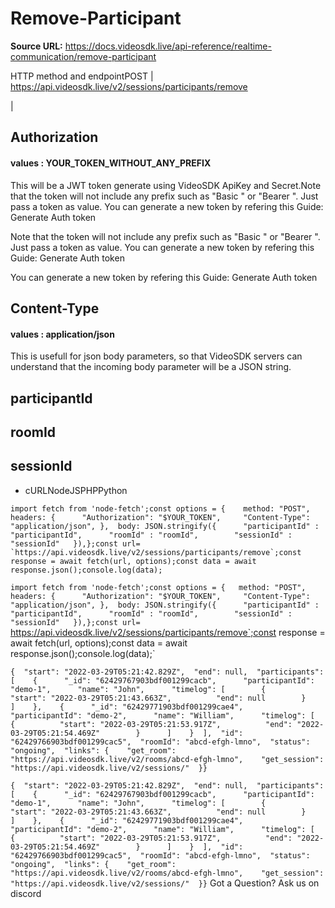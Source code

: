 # Remove-Participant

**Source URL:** https://docs.videosdk.live/api-reference/realtime-communication/remove-participant

HTTP method and endpointPOST | https://api.videosdk.live/v2/sessions/participants/remove

|

## Authorization

#### values  :    YOUR_TOKEN_WITHOUT_ANY_PREFIX

This will be a JWT token generate using VideoSDK ApiKey and Secret.Note that the token will not include any prefix such as "Basic " or "Bearer ". Just pass a token as value. You can generate a new token by refering this Guide: Generate Auth token

Note that the token will not include any prefix such as "Basic " or "Bearer ". Just pass a token as value. You can generate a new token by refering this Guide: Generate Auth token

You can generate a new token by refering this Guide: Generate Auth token

## Content-Type

#### values  :    application/json

This is usefull for json body parameters, so that VideoSDK servers can understand that the incoming body parameter will be a JSON string.

## participantId

## roomId

## sessionId

- cURLNodeJSPHPPython

```
import fetch from 'node-fetch';const options = {	method: "POST",	headers: {		"Authorization": "$YOUR_TOKEN",		"Content-Type": "application/json",	},	body: JSON.stringify({		"participantId" : "participantId",		"roomId" : "roomId",		"sessionId" : "sessionId"	}),};const url= `https://api.videosdk.live/v2/sessions/participants/remove`;const response = await fetch(url, options);const data = await response.json();console.log(data);
```

`import fetch from 'node-fetch';const options = {	method: "POST",	headers: {		"Authorization": "$YOUR_TOKEN",		"Content-Type": "application/json",	},	body: JSON.stringify({		"participantId" : "participantId",		"roomId" : "roomId",		"sessionId" : "sessionId"	}),};const url= `https://api.videosdk.live/v2/sessions/participants/remove`;const response = await fetch(url, options);const data = await response.json();console.log(data);`
```
{  "start": "2022-03-29T05:21:42.829Z",  "end": null,  "participants": [    {      "_id": "62429767903bdf001299cacb",      "participantId": "demo-1",      "name": "John",      "timelog": [        {          "start": "2022-03-29T05:21:43.663Z",          "end": null        }      ]    },    {      "_id": "62429771903bdf001299cae4",      "participantId": "demo-2",      "name": "William",      "timelog": [        {          "start": "2022-03-29T05:21:53.917Z",          "end": "2022-03-29T05:21:54.469Z"        }      ]    }  ],  "id": "62429766903bdf001299cac5",  "roomId": "abcd-efgh-lmno",  "status": "ongoing",  "links": {    "get_room": "https://api.videosdk.live/v2/rooms/abcd-efgh-lmno",    "get_session": "https://api.videosdk.live/v2/sessions/"  }}
```

`{  "start": "2022-03-29T05:21:42.829Z",  "end": null,  "participants": [    {      "_id": "62429767903bdf001299cacb",      "participantId": "demo-1",      "name": "John",      "timelog": [        {          "start": "2022-03-29T05:21:43.663Z",          "end": null        }      ]    },    {      "_id": "62429771903bdf001299cae4",      "participantId": "demo-2",      "name": "William",      "timelog": [        {          "start": "2022-03-29T05:21:53.917Z",          "end": "2022-03-29T05:21:54.469Z"        }      ]    }  ],  "id": "62429766903bdf001299cac5",  "roomId": "abcd-efgh-lmno",  "status": "ongoing",  "links": {    "get_room": "https://api.videosdk.live/v2/rooms/abcd-efgh-lmno",    "get_session": "https://api.videosdk.live/v2/sessions/"  }}`
Got a Question? Ask us on discord
